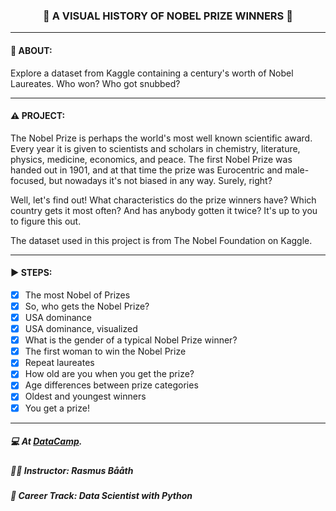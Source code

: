<h3 align="center"> 
  🚧 A VISUAL HISTORY OF NOBEL PRIZE WINNERS 🚧
</h3>

---
#### 📢 ABOUT:
Explore a dataset from Kaggle containing a century's worth of Nobel Laureates. Who won? Who got snubbed?

---
#### ⚠️ PROJECT:
The Nobel Prize is perhaps the world's most well known scientific award. Every year it is given to scientists and scholars in chemistry, literature, physics, medicine, economics, and peace. The first Nobel Prize was handed out in 1901, and at that time the prize was Eurocentric and male-focused, but nowadays it's not biased in any way. Surely, right?

Well, let's find out! What characteristics do the prize winners have? Which country gets it most often? And has anybody gotten it twice? It's up to you to figure this out.

The dataset used in this project is from The Nobel Foundation on Kaggle.

---
#### ▶️ STEPS:
- [x] The most Nobel of Prizes
- [x] So, who gets the Nobel Prize?
- [x] USA dominance
- [x] USA dominance, visualized
- [x] What is the gender of a typical Nobel Prize winner?
- [x] The first woman to win the Nobel Prize
- [x] Repeat laureates
- [x] How old are you when you get the prize?
- [x] Age differences between prize categories
- [x] Oldest and youngest winners
- [x] You get a prize!

---
##### 💻 At <a href="https://www.datacamp.com" target="_blank">DataCamp</a>.
##### 🧑‍🏫 **Instructor**: Rasmus Bååth
##### 📖 **Career Track**: Data Scientist with Python
